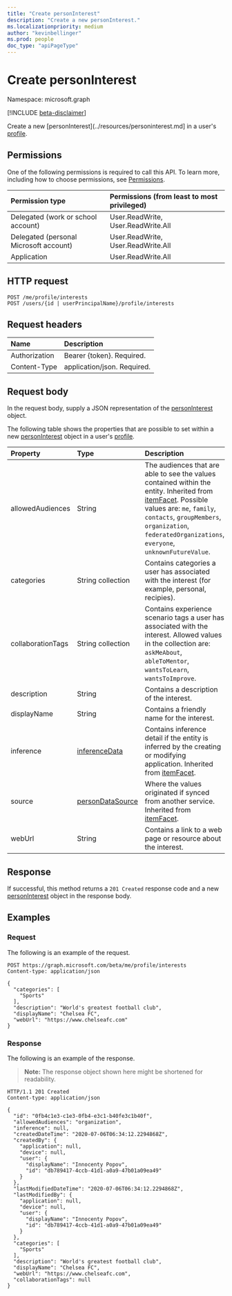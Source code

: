 ```yaml
---
title: "Create personInterest"
description: "Create a new personInterest."
ms.localizationpriority: medium
author: "kevinbellinger"
ms.prod: people
doc_type: "apiPageType"
---
```


# Create personInterest

Namespace: microsoft.graph

[!INCLUDE [beta-disclaimer](../../includes/beta-disclaimer.md)]

Create a new [personInterest](../resources/personinterest.md] in a user's [profile](../resources/profile.md).

## Permissions

One of the following permissions is required to call this API. To learn more, including how to choose permissions, see [Permissions](/graph/permissions-reference).

| Permission type                        | Permissions (from least to most privileged) |
|:---------------------------------------|:--------------------------------------------|
| Delegated (work or school account)     | User.ReadWrite, User.ReadWrite.All          |
| Delegated (personal Microsoft account) | User.ReadWrite, User.ReadWrite.All          |
| Application                            | User.ReadWrite.All                          |

## HTTP request

<!-- { "blockType": "ignored" } -->

```http
POST /me/profile/interests
POST /users/{id | userPrincipalName}/profile/interests
```

## Request headers

| Name      |Description|
|:----------|:----------|
| Authorization  | Bearer {token}. Required.|
| Content-Type   | application/json. Required. |

## Request body

In the request body, supply a JSON representation of the [personInterest](../resources/personinterest.md) object.

The following table shows the properties that are possible to set within a new [personInterest](../resources/personinterest.md) object in a user's [profile](../resources/profile.md).

|Property|Type|Description|
|:---|:---|:---|
|allowedAudiences|String|The audiences that are able to see the values contained within the entity. Inherited from [itemFacet](../resources/itemfacet.md). Possible values are: `me`, `family`, `contacts`, `groupMembers`, `organization`, `federatedOrganizations`, `everyone`, `unknownFutureValue`.|
|categories|String collection|Contains categories a user has associated with the interest (for example, personal, recipies). |
|collaborationTags|String collection|Contains experience scenario tags a user has associated with the interest. Allowed values in the collection are: `askMeAbout`, `ableToMentor`, `wantsToLearn`, `wantsToImprove`.|
|description|String|Contains a description of the interest.|
|displayName|String|Contains a friendly name for the interest.  |
|inference|[inferenceData](../resources/inferencedata.md)|Contains inference detail if the entity is inferred by the creating or modifying application. Inherited from [itemFacet](../resources/itemfacet.md).|
|source|[personDataSource](../resources/persondatasource.md)|Where the values originated if synced from another service. Inherited from [itemFacet](../resources/itemfacet.md).|
|webUrl|String|Contains a link to a web page or resource about the interest. |

## Response

If successful, this method returns a `201 Created` response code and a new [personInterest](../resources/personinterest.md) object in the response body.

## Examples

### Request

The following is an example of the request.

<!-- {
  "blockType": "request",
  "name": "create_personinterest_from_profile"
}-->

```http
POST https://graph.microsoft.com/beta/me/profile/interests
Content-type: application/json

{
  "categories": [
    "Sports"
  ],
  "description": "World's greatest football club",
  "displayName": "Chelsea FC",
  "webUrl": "https://www.chelseafc.com"
}
```

### Response

The following is an example of the response.

> **Note:** The response object shown here might be shortened for readability.

<!-- {
  "blockType": "response",
  "truncated": true,
  "@odata.type": "microsoft.graph.personInterest"
} -->

```http
HTTP/1.1 201 Created
Content-type: application/json

{
  "id": "0fb4c1e3-c1e3-0fb4-e3c1-b40fe3c1b40f",
  "allowedAudiences": "organization",
  "inference": null,
  "createdDateTime": "2020-07-06T06:34:12.2294868Z",
  "createdBy": {
    "application": null,
    "device": null,
    "user": {
      "displayName": "Innocenty Popov",
      "id": "db789417-4ccb-41d1-a0a9-47b01a09ea49"
    }
  },
  "lastModifiedDateTime": "2020-07-06T06:34:12.2294868Z",
  "lastModifiedBy": {
    "application": null,
    "device": null,
    "user": {
      "displayName": "Innocenty Popov",
      "id": "db789417-4ccb-41d1-a0a9-47b01a09ea49"
    }
  },
  "categories": [
    "Sports"
  ],
  "description": "World's greatest football club",
  "displayName": "Chelsea FC",
  "webUrl": "https://www.chelseafc.com",
  "collaborationTags": null
}
```


